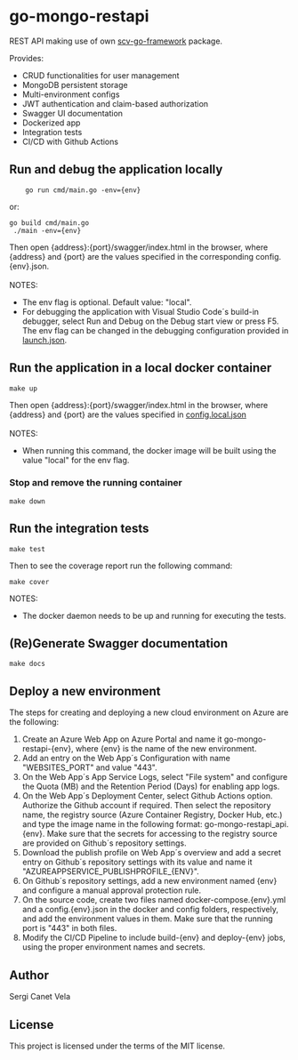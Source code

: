# go-mongo-restapi
REST API making use of own [scv-go-framework](https://github.com/sergicanet9/scv-go-framework) package.

Provides:
- CRUD functionalities for user management
- MongoDB persistent storage
- Multi-environment configs
- JWT authentication and claim-based authorization
- Swagger UI documentation
- Dockerized app
- Integration tests
- CI/CD with Github Actions

## Run and debug the application locally
```
    go run cmd/main.go -env={env}
```
or:
```
go build cmd/main.go
 ./main -env={env}
```
Then open {address}:{port}/swagger/index.html in the browser, where {address} and {port} are the values specified in the corresponding config.{env}.json.
<br />
<br />
 NOTES:
- The env flag is optional. Default value: "local".
- For debugging the application with Visual Studio Code´s build-in debugger, select Run and Debug on the Debug start view or press F5. The env flag can be changed in the debugging configuration provided in [launch.json](https://github.com/sergicanet9/go-mongo-restapi/blob/main/.vscode/launch.json).

## Run the application in a local docker container
```
make up
```
Then open {address}:{port}/swagger/index.html in the browser, where {address} and {port} are the values specified in [config.local.json](https://github.com/sergicanet9/go-mongo-restapi/blob/main/config/config.local.json)
<br />
<br />
NOTES:
- When running this command, the docker image will be built using the value "local" for the env flag.

### Stop and remove the running container
```
make down
```

## Run the integration tests
```
make test
```
Then to see the coverage report run the following command:
```
make cover
```
 NOTES:
- The docker daemon needs to be up and running for executing the tests.

## (Re)Generate Swagger documentation
```
make docs
```

## Deploy a new environment
The steps for creating and deploying a new cloud environment on Azure are the following:
1. Create an Azure Web App on Azure Portal and name it go-mongo-restapi-{env}, where {env} is the name of the new environment.
2. Add an entry on the Web App´s Configuration with name "WEBSITES_PORT" and value "443".
3. On the Web App´s App Service Logs, select "File system" and configure the Quota (MB) and the Retention Period (Days) for enabling app logs.
4. On the Web App´s Deployment Center, select Github Actions option. Authorize the Github account if required. Then select the repository name, the registry source (Azure Container Registry, Docker Hub, etc.) and type the image name in the following format: go-mongo-restapi_api.{env}. Make sure that the secrets for accessing to the registry source are provided on Github´s repository settings.
5. Download the publish profile on Web App´s overview and add a secret entry on Github´s repository settings with its value and name it "AZUREAPPSERVICE_PUBLISHPROFILE_{ENV}".
6. On Github´s repository settings, add a new environment named {env} and configure a manual approval protection rule.
7. On the source code, create two files named docker-compose.{env}.yml and a config.{env}.json in the docker and config folders, respectively, and add the environment values in them. Make sure that the running port is "443" in both files.
8. Modify the CI/CD Pipeline to include build-{env} and deploy-{env} jobs, using the proper environment names and secrets.

## Author
Sergi Canet Vela

## License
This project is licensed under the terms of the MIT license.